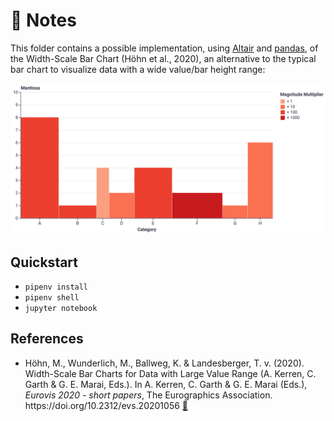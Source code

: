 # :notebook: Notes

This folder contains a possible implementation, using [Altair](https://altair-viz.github.io/) and [pandas](https://pandas.pydata.org/), of the Width-Scale Bar Chart (Höhn et al., 2020), an alternative to the typical bar chart to visualize data with a wide value/bar height range:

![Width-Scale Bar Chart](assets/wsb-chart.png)

## Quickstart

- `pipenv install`
- `pipenv shell`
- `jupyter notebook`

## References

- Höhn, M., Wunderlich, M., Ballweg, K. & Landesberger, T. v. (2020). Width-Scale Bar Charts for Data with Large Value Range (A. Kerren, C. Garth & G. E. Marai, Eds.). In A. Kerren, C. Garth & G. E. Marai (Eds.), _Eurovis 2020 - short papers_, The Eurographics Association. ht<span>tps://doi.org/10.2312/evs.20201056</span> [:link:](https://diglib.eg.org/handle/10.2312/evs20201056)
